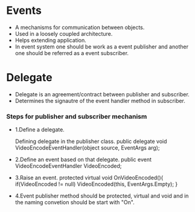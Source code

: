 # Events
- A mechanisms for communication between objects.
- Used in a loosely coupled architecture.
- Helps extending application.
- In event system one should be work as a event publisher and another one should be referred as a event subscriber.

# Delegate

- Delegate is an agreement/contract between publisher and subscriber.
- Determines the signautre of the event handler method in subscriber.

### Steps for publisher and subscriber mechanism

- 1.Define a delegate.

     Defining delegate in the publisher class.
        public delegate void VideoEncodeEventHandler(object source, EventArgs arg);
- 2.Define an event based on that delegate.
        public event VideoEncodeEventHandler VideoEncoded;
- 3.Raise an event.
        protected virtual void OnVideoEncoded(){
                if(VideoEncoded != null) 
                VideoEncoded(this, EventArgs.Empty);
        }
- 4.Event publisher method should be protected, virtual and void and in the naming convetion should be start with "On".